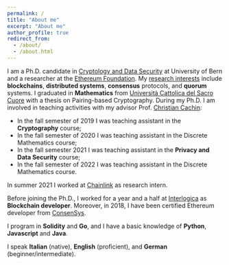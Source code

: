 ```yaml
---
permalink: /
title: "About me"
excerpt: "About me"
author_profile: true
redirect_from: 
  - /about/
  - /about.html
---
```


I am a Ph.D. candidate in [Cryptology and Data Security](https://crypto.unibe.ch) at University of Bern and a researcher at the [Ethereum Foundation](https://ethereum.org/en/foundation/). My [research interests](https://dblp.uni-trier.de/pid/265/5787.html) include **blockchains**, **distributed systems**, **consensus** protocols, and **quorum** systems. I graduated in **Mathematics** from [Università Cattolica del Sacro Cuore](https://brescia.unicatt.it/facolta/scienze-matematiche-fisiche-e-naturali?rdeLocaleAttr=en) with a thesis on Pairing-based Cryptography. During my Ph.D. I am involved in teaching activities with my advisor Prof. [Christian Cachin](https://crypto.unibe.ch/cc/):

- In the fall semester of 2019 I was teaching assistant in the **Cryptography** course; 
- In the fall semester of 2020 I was teaching assistant in the Discrete Mathematics course;
- In the fall semester 2021 I was teaching assistant in the **Privacy and Data Security** course;
- In the fall semester of 2022 I was teaching assistant in the Discrete Mathematics course.

In summer 2021 I worked at [Chainlink](https://chainlinklabs.com) as research intern.

Before joining the Ph.D., I worked for a year and a half at [Interlogica](https://www.interlogica.it/en/) as **Blockchain developer**. Moreover, in 2018, I have been certified Ethereum developer from [ConsenSys](https://consensys.net/academy/bootcamp/). 

I program in **Solidity** and **Go**, and I have a basic knowledge of **Python**, **Javascript** and **Java**. 

I speak **Italian** (native), **English** (proficient), and **German** (beginner/intermediate). 

